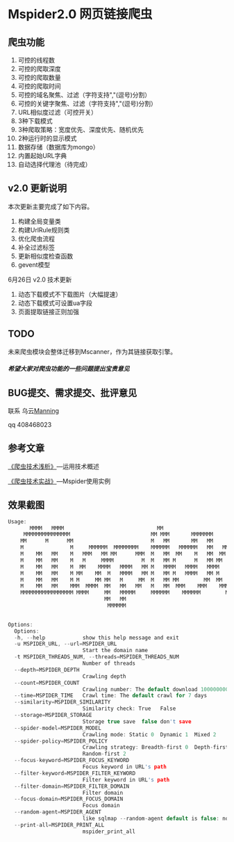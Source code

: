 Mspider2.0  网页链接爬虫
===========================
 爬虫功能 
-----------------------------------------------------------------------------------------
1. 可控的线程数                                             
2. 可控的爬取深度                                                                   
3. 可控的爬取数量                                                                 
4. 可控的爬取时间                                                     
5. 可控的域名聚焦、过滤（字符支持","(逗号)分割）                                       
6. 可控的关键字聚焦、过滤（字符支持","(逗号)分割）                                                                  
8. URL相似度过滤（可控开关）                                               
9. 3种下载模式                     
10. 3种爬取策略：宽度优先、深度优先、随机优先   
11. 2种运行时的显示模式                                                      
12. 数据存储（数据库为mongo）                                                     
13. 内置起始URL字典
14. 自动选择代理池（待完成）  

v2.0 更新说明
----------------------------
本次更新主要完成了如下内容。

1. 构建全局变量类
2. 构建UrlRule规则类
3. 优化爬虫流程
4. 补全过滤标签
5. 更新相似度检查函数
6. gevent模型

6月26日 v2.0 技术更新

1. 动态下载模式不下载图片（大幅提速）
2. 动态下载模式可设置ua字段
3. 页面提取链接正则加强

TODO
----
未来爬虫模块会整体迁移到Mscanner，作为其链接获取引擎。

##### 希望大家对爬虫功能的一些问题提出宝贵意见


BUG提交、需求提交、批评意见
------------------------------------------------------

 联系 乌云[Manning](http://www.wooyun.org/whitehats/Manning)   
 
 qq 408468023

      
参考文章
-------------------------------------
[《爬虫技术浅析》](http://drops.wooyun.org/tips/3915)—运用技术概述

[《爬虫技术实战》](http://drops.wooyun.org/tips/5462)—Mspider使用实例



效果截图
------------------------------------------------------------
```c
Usage: 
       MMMM   MMMM                              MM                                         
     MMMMMMMMMMMMMMM                          MM MMM       MMMMMMM                         
    MM      M      MM                         M   MM       MM   MM                         
    M               M     MMMMMM  MMMMMMMM    MMMMMM   MMMMMM   MM   MMMMMMMM     MMMMMM   
    M    MM   MM    M   MMM   MM MM      MMM  M   MM  MM    M   MM  MM      MMM  MM    M   
    M    MM   MM    M   M     MMMM         M  M   MM M      M   MM MM   MM    M MM     M   
    M    MM   MM    M  MM    MMMM   MMMM   MM M   MMMM   MMMM   MMMM   MM     MMMM   MMM   
    M    MM   MM    M MM    MM  M   MMMM   MM M   MM M   MMMM   MM M   MMMMMMMMMMM   M     
    M    MM   MM    M M     MM MM   M     MM  M   MM MM        MM  MM      MM   MM   M     
    M    MM   MM    MMM  MMMM  MM   MM   MM   M   MM  MMM    MMM    MMM    MMM  MM   M     
    MMMMMMMMMMMMMMMMM MMMM     MM   MMMMM     MMMMMM    MMMMMM        MMMMMM    MMMMMM     
                               MM   MM                                                     
                                MMMMMM                                                     
                                                                              by Manning

Options:
  Options:
  -h, --help            show this help message and exit
  -u MSPIDER_URL, --url=MSPIDER_URL
                        Start the domain name
  -t MSPIDER_THREADS_NUM, --threads=MSPIDER_THREADS_NUM
                        Number of threads
  --depth=MSPIDER_DEPTH
                        Crawling depth
  --count=MSPIDER_COUNT
                        Crawling number: The default download 100000000 pages
  --time=MSPIDER_TIME   Crawl time: The default crawl for 7 days
  --similarity=MSPIDER_SIMILARITY
                        Similarity check: True   False
  --storage=MSPIDER_STORAGE
                        Storage true save  false don't save
  --spider-model=MSPIDER_MODEL
                        Crawling mode: Static 0  Dynamic 1  Mixed 2
  --spider-policy=MSPIDER_POLICY
                        Crawling strategy: Breadth-first 0  Depth-first 1
                        Random-first 2
  --focus-keyword=MSPIDER_FOCUS_KEYWORD
                        Focus keyword in URL's path
  --filter-keyword=MSPIDER_FILTER_KEYWORD
                        Filter keyword in URL's path
  --filter-domain=MSPIDER_FILTER_DOMAIN
                        Filter domain
  --focus-domain=MSPIDER_FOCUS_DOMAIN
                        Focus domain
  --random-agent=MSPIDER_AGENT
                        like sqlmap --random-agent default is false: no random
  --print-all=MSPIDER_PRINT_ALL
                        mspider_print_all
``` 



